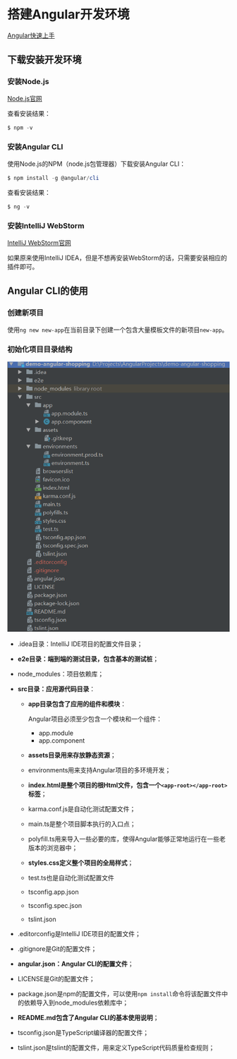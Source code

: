 # 搭建Angular开发环境

[Angular快速上手](https://www.angular.cn/guide/quickstart)

## 下载安装开发环境

### 安装Node.js

[Node.js官网](https://nodejs.org/en/)

查看安装结果：

```powershell
$ npm -v
```

### 安装Angular CLI

使用Node.js的NPM（node.js包管理器）下载安装Angular CLI：

```powershell
$ npm install -g @angular/cli
```

查看安装结果：

```powershell
$ ng -v
```

### 安装IntelliJ WebStorm

[IntelliJ WebStorm官网](https://www.jetbrains.com/webstorm/)

如果原来使用IntelliJ IDEA，但是不想再安装WebStorm的话，只需要安装相应的插件即可。

## Angular CLI的使用

### 创建新项目

使用`ng new new-app`在当前目录下创建一个包含大量模板文件的新项目`new-app`。

### 初始化项目目录结构

![1550023061464](assets/1550023061464.png)

- .idea目录：IntelliJ IDE项目的配置文件目录；

- **e2e目录：端到端的测试目录，包含基本的测试桩**；

- node_modules：项目依赖库；

- **src目录：应用源代码目录**：

  - **app目录包含了应用的组件和模块**：

    Angular项目必须至少包含一个模块和一个组件：

    - app.module
    - app.component

  - **assets目录用来存放静态资源**；

  - environments用来支持Angular项目的多环境开发；

  - **index.html是整个项目的根Html文件，包含一个`<app-root></app-root>`标签**；

  - karma.conf.js是自动化测试配置文件；

  - main.ts是整个项目脚本执行的入口点；

  - polyfill.ts用来导入一些必要的库，使得Angular能够正常地运行在一些老版本的浏览器中；

  - **styles.css定义整个项目的全局样式**；

  - test.ts也是自动化测试配置文件

  - tsconfig.app.json

  - tsconfig.spec.json

  - tslint.json

- .editorconfig是IntelliJ IDE项目的配置文件；

- .gitignore是Git的配置文件；

- **angular.json：Angular CLI的配置文件**；

- LICENSE是Git的配置文件；

- package.json是npm的配置文件，可以使用`npm install`命令将该配置文件中的依赖导入到node_modules依赖库中；

- **README.md包含了Angular CLI的基本使用说明**；

- tsconfig.json是TypeScript编译器的配置文件；

- tslint.json是tslint的配置文件，用来定义TypeScript代码质量检查规则；